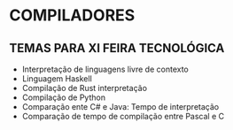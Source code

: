 # COMPILADORES

## TEMAS PARA XI FEIRA TECNOLÓGICA

- Interpretação de linguagens livre de contexto 
- Linguagem Haskell
- Compilação de Rust interpretação 
- Compilação de Python
- Comparação ente C# e Java: Tempo de interpretação
- Comparação de tempo de compilação entre Pascal e C
